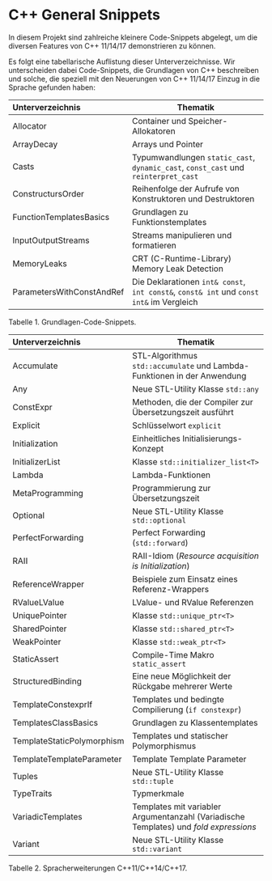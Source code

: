 # C++ General Snippets

In diesem Projekt sind zahlreiche kleinere Code-Snippets abgelegt, um die diversen Features von C++ 11/14/17 demonstrieren zu können.

Es folgt eine tabellarische Auflistung dieser Unterverzeichnisse. Wir unterscheiden dabei Code-Snippets,
die Grundlagen von C++ beschreiben und solche, die speziell mit den Neuerungen von C++ 11/14/17 
Einzug in die Sprache gefunden haben:

| Unterverzeichnis | Thematik |
|:-------------- |-----------------------------------------|
| Allocator | Container und Speicher-Allokatoren |
| ArrayDecay | Arrays und Pointer  |
| Casts | Typumwandlungen `static_cast`, `dynamic_cast`, `const_cast` und `reinterpret_cast` |
| ConstructursOrder | Reihenfolge der Aufrufe von Konstruktoren und Destruktoren |
| FunctionTemplatesBasics | Grundlagen zu Funktionstemplates |
| InputOutputStreams | Streams manipulieren und formatieren |
| MemoryLeaks | CRT (C-Runtime-Library) Memory Leak Detection |
| ParametersWithConstAndRef | Die Deklarationen `int& const`, `int const&`, `const& int` und `const int&` im Vergleich |

Tabelle 1. Grundlagen-Code-Snippets.


| Unterverzeichnis | Thematik |
|:-------------- |-----------------------------------------|
| Accumulate | STL-Algorithmus `std::accumulate` und Lambda-Funktionen in der Anwendung |
| Any | Neue STL-Utility Klasse `std::any` |
| ConstExpr | Methoden, die der Compiler zur Übersetzungszeit ausführt |
| Explicit | Schlüsselwort `explicit` |
| Initialization | Einheitliches Initialisierungs-Konzept |
| InitializerList | Klasse `std::initializer_list<T>` |
| Lambda | Lambda-Funktionen |
| MetaProgramming | Programmierung zur Übersetzungszeit |
| Optional | Neue STL-Utility Klasse `std::optional` |
| PerfectForwarding | Perfect Forwarding (`std::forward`) |
| RAII | RAII-Idiom (*Resource acquisition is Initialization*) |
| ReferenceWrapper  | Beispiele zum Einsatz eines Referenz-Wrappers |
| RValueLValue | LValue- und RValue Referenzen |
| UniquePointer | Klasse `std::unique_ptr<T>` |
| SharedPointer | Klasse `std::shared_ptr<T>` |
| WeakPointer | Klasse `std::weak_ptr<T>` |
| StaticAssert | Compile-Time Makro `static_assert` |
| StructuredBinding | Eine neue Möglichkeit der Rückgabe mehrerer Werte |
| TemplateConstexprIf | Templates und bedingte Compilierung (`if constexpr`) |
| TemplatesClassBasics | Grundlagen zu Klassentemplates |
| TemplateStaticPolymorphism | Templates und statischer Polymorphismus |
| TemplateTemplateParameter | Template Template Parameter |
| Tuples | Neue STL-Utility Klasse `std::tuple` |
| TypeTraits | Typmerkmale |
| VariadicTemplates | Templates mit variabler Argumentanzahl (Variadische Templates) und *fold expressions* |
| Variant | Neue STL-Utility Klasse `std::variant` |

Tabelle 2. Spracherweiterungen C++11/C++14/C++17.
